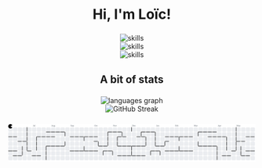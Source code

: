 <h1 align="center">Hi, I'm Loïc!</h1>

###


<div align="center">
  <img src="https://go-skill-icons.vercel.app/api/icons?i=html,css,js,svelte,tailwind,qt" height="50" alt="skills"  /> <br/>
  <img src="https://go-skill-icons.vercel.app/api/icons?i=java,cpp,asm,py,firebase" height="50" alt="skills"  /> <br/>
  <img src="https://go-skill-icons.vercel.app/api/icons?i=linux,bash,hackthebox,tryhackme" height="50" alt="skills"  />
</div>

###

<h2 align="center">A bit of stats</h2>

###

<div align="center">
  <img src="https://github-readme-stats.vercel.app/api/top-langs?username=LoicDG&locale=en&hide_title=false&layout=compact&card_width=320&langs_count=5&theme=gotham&hide_border=false&order=2" height="180" alt="languages graph" /> <br><!--
  <img align="center" src="https://github-readme-stats.vercel.app/api?username=loicdg&show_icons=true&locale=en&theme=gotham" alt="loicdg" />-->
  <!--https://github-readme-streak-stats-eight.vercel.app/demo/-->
  <img src="https://github-readme-streak-stats-eight.vercel.app?user=LoicDG&theme=gotham" alt="GitHub Streak" />
</div>

###

<picture>
  <source media="(prefers-color-scheme: dark)" srcset="https://raw.githubusercontent.com/LoicDG/LoicDG/output/pacman-contribution-graph-dark.svg">
  <source media="(prefers-color-scheme: light)" srcset="https://raw.githubusercontent.com/LoicDG/LoicDG/output/pacman-contribution-graph.svg">
  <img alt="pacman contribution graph" src="https://raw.githubusercontent.com/LoicDG/LoicDG/output/pacman-contribution-graph.svg">
</picture>

###
